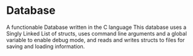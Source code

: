 # Database
A functionable Database written in the C language
This database uses a Singly Linked List of structs, uses command line arguments and a global variable to enable debug mode, and reads and writes structs to files for saving and loading information.
